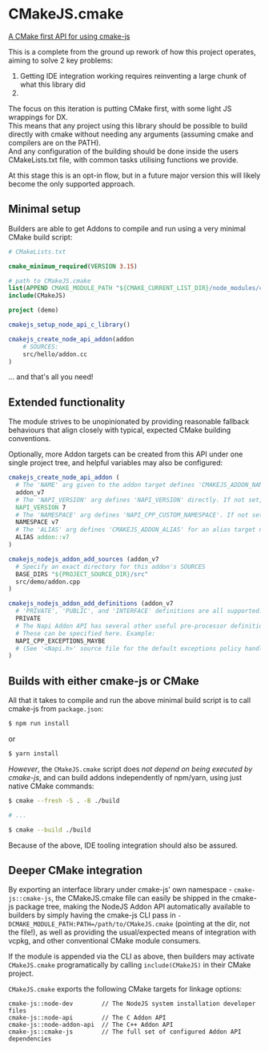 # CMakeJS.cmake

[A CMake first API for using cmake-js](https://github.com/cmake-js/cmake-js/issues/310)

This is a complete from the ground up rework of how this project operates, aiming to solve 2 key problems:

1. Getting IDE integration working requires reinventing a large chunk of what this library did
2.

The focus on this iteration is putting CMake first, with some light JS wrappings for DX.  
This means that any project using this library should be possible to build directly with cmake without needing any arguments (assuming cmake and compilers are on the PATH).  
And any configuration of the building should be done inside the users CMakeLists.txt file, with common tasks utilising functions we provide.

At this stage this is an opt-in flow, but in a future major version this will likely become the only supported approach.

## Minimal setup

Builders are able to get Addons to compile and run using a very minimal CMake build script:

```.cmake
# CMakeLists.txt

cmake_minimum_required(VERSION 3.15)

# path to CMakeJS.cmake
list(APPEND CMAKE_MODULE_PATH "${CMAKE_CURRENT_LIST_DIR}/node_modules/cmake-js/share/cmake")
include(CMakeJS)

project (demo)

cmakejs_setup_node_api_c_library()

cmakejs_create_node_api_addon(addon
    # SOURCES:
    src/hello/addon.cc
)

```

... and that's all you need!

## Extended functionality

The module strives to be unopinionated by providing reasonable fallback behaviours that align closely with typical, expected CMake building conventions.

Optionally, more Addon targets can be created from this API under one single project tree, and helpful variables may also be configured:

```.cmake
cmakejs_create_node_api_addon (
  # The 'NAME' arg given to the addon target defines 'CMAKEJS_ADDON_NAME'
  addon_v7
  # The 'NAPI_VERSION' arg defines 'NAPI_VERSION' directly. If not set, defaults to 8.
  NAPI_VERSION 7
  # The 'NAMESPACE' arg defines 'NAPI_CPP_CUSTOM_NAMESPACE'. If not set, the addon target name is used instead.
  NAMESPACE v7
  # The 'ALIAS' arg defines 'CMAKEJS_ADDON_ALIAS' for an alias target name. If not set, 'NAPI_CPP_CUSTOM_NAMESPACE' is used instead.
  ALIAS addon::v7
)

cmakejs_nodejs_addon_add_sources (addon_v7
  # Specify an exact directory for this addon's SOURCES
  BASE_DIRS "${PROJECT_SOURCE_DIR}/src"
  src/demo/addon.cpp
)

cmakejs_nodejs_addon_add_definitions (addon_v7
  # 'PRIVATE', 'PUBLIC', and 'INTERFACE' definitions are all supported.
  PRIVATE
  # The Napi Addon API has several other useful pre-processor definitions.
  # These can be specified here. Example:
  NAPI_CPP_EXCEPTIONS_MAYBE
  # (See '<Napi.h>' source file for the default exceptions policy handling.)
)
```

## Builds with either cmake-js or CMake

All that it takes to compile and run the above minimal build script is to call cmake-js from `package.json`:

```.sh
$ npm run install
```

or

```.sh
$ yarn install
```

_However_, the `CMakeJS.cmake` script does _not depend on being executed by cmake-js_, and can build addons independently of npm/yarn, using just native CMake commands:

```.sh
$ cmake --fresh -S . -B ./build

# ...

$ cmake --build ./build
```

Because of the above, IDE tooling integration should also be assured.

## Deeper CMake integration

By exporting an interface library under cmake-js' own namespace - `cmake-js::cmake-js`, the CMakeJS.cmake file can easily be shipped in the cmake-js package tree, making the NodeJS Addon API automatically available to builders by simply having the cmake-js CLI pass in `-DCMAKE_MODULE_PATH:PATH=/path/to/CMakeJS.cmake` (pointing at the dir, not the file!), as well as providing the usual/expected means of integration with vcpkg, and other conventional CMake module consumers.

If the module is appended via the CLI as above, then builders may activate `CMakeJS.cmake` programatically by calling `include(CMakeJS)` in their CMake project.

`CMakeJS.cmake` exports the following CMake targets for linkage options:

```
cmake-js::node-dev        // The NodeJS system installation developer files
cmake-js::node-api        // The C Addon API
cmake-js::node-addon-api  // The C++ Addon API
cmake-js::cmake-js        // The full set of configured Addon API dependencies
```
